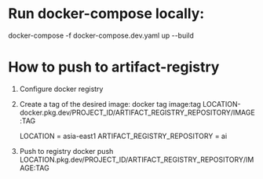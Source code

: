 # Run docker-compose locally:

docker-compose -f docker-compose.dev.yaml up --build

# How to push to artifact-registry

1. Configure docker registry

2. Create a tag of the desired image:
   docker tag image:tag LOCATION-docker.pkg.dev/PROJECT_ID/ARTIFACT_REGISTRY_REPOSITORY/IMAGE:TAG

   LOCATION = asia-east1
   ARTIFACT_REGISTRY_REPOSITORY = ai

3. Push to registry
   docker push LOCATION.pkg.dev/PROJECT_ID/ARTIFACT_REGISTRY_REPOSITORY/IMAGE:TAG

